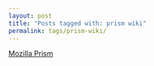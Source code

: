 ```yaml
---
layout: post
title: "Posts tagged with: prism wiki"
permalink: tags/prism-wiki/
---
```

[Mozilla Prism](/2012/01/mozilla-prism)
